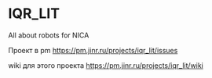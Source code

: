 # IQR_LIT

All about robots for NICA

Проект в pm
https://pm.jinr.ru/projects/iqr_lit/issues

wiki для этого проекта
https://pm.jinr.ru/projects/iqr_lit/wiki
